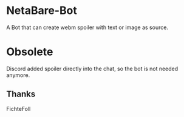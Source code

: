 # NetaBare-Bot
A Bot that can create webm spoiler with text or image as source.

# Obsolete
Discord added spoiler directly into the chat, so the bot is not needed anymore.

## Thanks
FichteFoll
